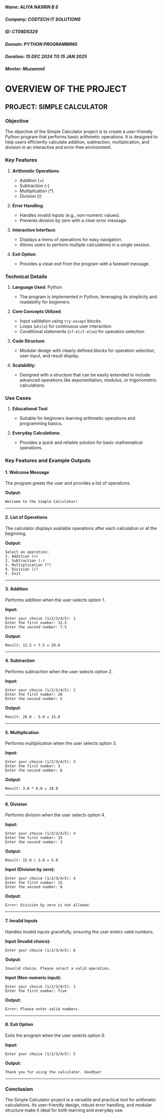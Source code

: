 ##### Name: ALIYA NASRIN B S
##### Company: CODTECH IT SOLUTIONS
##### ID: CT08DS329
##### Domain: PYTHON PROGRAMMING
##### Duration: 15 DEC 2024 TO 15 JAN 2025
##### Mentor: Muzammil

# **OVERVIEW OF THE PROJECT**

## PROJECT: **SIMPLE CALCULATOR**

### **Objective**  
The objective of the Simple Calculator project is to create a user-friendly Python program that performs basic arithmetic operations. It is designed to help users efficiently calculate addition, subtraction, multiplication, and division in an interactive and error-free environment.



### **Key Features**  
1. **Arithmetic Operations**:  
   - Addition (+)  
   - Subtraction (-)  
   - Multiplication (*)  
   - Division (/)

2. **Error Handling**:  
   - Handles invalid inputs (e.g., non-numeric values).  
   - Prevents division by zero with a clear error message.

3. **Interactive Interface**:  
   - Displays a menu of operations for easy navigation.  
   - Allows users to perform multiple calculations in a single session.  

4. **Exit Option**:  
   - Provides a clean exit from the program with a farewell message.



### **Technical Details**
1. **Language Used**: Python  
   - The program is implemented in Python, leveraging its simplicity and readability for beginners.

2. **Core Concepts Utilized**:  
   - Input validation using `try-except` blocks.  
   - Loops (`while`) for continuous user interaction.  
   - Conditional statements (`if-elif-else`) for operation selection.  

3. **Code Structure**:  
   - Modular design with clearly defined blocks for operation selection, user input, and result display.  

4. **Scalability**:  
   - Designed with a structure that can be easily extended to include advanced operations like exponentiation, modulus, or trigonometric calculations.



### **Use Cases**  
1. **Educational Tool**:  
   - Suitable for beginners learning arithmetic operations and programming basics.  

2. **Everyday Calculations**:  
   - Provides a quick and reliable solution for basic mathematical operations.  



### **Key Features and Example Outputs**

#### **1. Welcome Message**  
The program greets the user and provides a list of operations.  

**Output:**  
```
Welcome to the Simple Calculator!
```

---

#### **2. List of Operations**  
The calculator displays available operations after each calculation or at the beginning.  

**Output:**  
```
Select an operation:
1. Addition (+)
2. Subtraction (-)
3. Multiplication (*)
4. Division (/)
5. Exit
```

---

#### **3. Addition**  
Performs addition when the user selects option 1.  

**Input:**  
```
Enter your choice (1/2/3/4/5): 1
Enter the first number: 12.5
Enter the second number: 7.5
```

**Output:**  
```
Result: 12.5 + 7.5 = 20.0
```

---

#### **4. Subtraction**  
Performs subtraction when the user selects option 2.  

**Input:**  
```
Enter your choice (1/2/3/4/5): 2
Enter the first number: 20
Enter the second number: 5
```

**Output:**  
```
Result: 20.0 - 5.0 = 15.0
```

---

#### **5. Multiplication**  
Performs multiplication when the user selects option 3.  

**Input:**  
```
Enter your choice (1/2/3/4/5): 3
Enter the first number: 3
Enter the second number: 6
```

**Output:**  
```
Result: 3.0 * 6.0 = 18.0
```

---

#### **6. Division**  
Performs division when the user selects option 4.  

**Input:**  
```
Enter your choice (1/2/3/4/5): 4
Enter the first number: 15
Enter the second number: 3
```

**Output:**  
```
Result: 15.0 / 3.0 = 5.0
```

**Input (Division by zero):**  
```
Enter your choice (1/2/3/4/5): 4
Enter the first number: 15
Enter the second number: 0
```

**Output:**  
```
Error: Division by zero is not allowed.
```

---

#### **7. Invalid Inputs**  
Handles invalid inputs gracefully, ensuring the user enters valid numbers.  

**Input (Invalid choice):**  
```
Enter your choice (1/2/3/4/5): 6
```

**Output:**  
```
Invalid choice. Please select a valid operation.
```

**Input (Non-numeric input):**  
```
Enter your choice (1/2/3/4/5): 1
Enter the first number: five
```

**Output:**  
```
Error: Please enter valid numbers.
```

---

#### **8. Exit Option**  
Exits the program when the user selects option 5.  

**Input:**  
```
Enter your choice (1/2/3/4/5): 5
```

**Output:**  
```
Thank you for using the calculator. Goodbye!
```

---

### **Conclusion**  
The Simple Calculator project is a versatile and practical tool for arithmetic calculations. Its user-friendly design, robust error handling, and modular structure make it ideal for both learning and everyday use.

